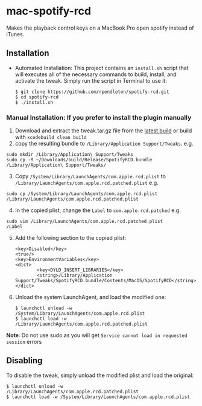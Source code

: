 mac-spotify-rcd
===============

Makes the playback control keys on a MacBook Pro open spotify instead of iTunes.

## Installation

- Automated Installation: This project contains an `install.sh` script that will
  executes all of the necessary commands to build, install, and activate the
  tweak. Simply run the script in Terminal to use it:

  ```
  $ git clone https://github.com/rpendleton/spotify-rcd.git
  $ cd spotify-rcd
  $ ./install.sh
  ```

### Manual Installation: If you prefer to install the plugin manually

1. Download and extract the tweak.tar.gz file from the [latest build](https://github.com/chrowe/spotify-rcd/releases) or build with `xcodebuild clean build`
2. copy the resulting bundle to `/Library/Application Support/Tweaks`. e.g.
  ```
  sudo mkdir /Library/Application\ Support/Tweaks
  sudo cp -R ~/Downloads/build/Release/SpotifyRCD.bundle /Library/Application\ Support/Tweaks/
  ```
3. Copy `/System/Library/LaunchAgents/com.apple.rcd.plist` to
    `/Library/LaunchAgents/com.apple.rcd.patched.plist` e.g.
  ```
  sudo cp /System/Library/LaunchAgents/com.apple.rcd.plist /Library/LaunchAgents/com.apple.rcd.patched.plist
  ```
4. In the copied plist, change the `Label` to `com.apple.rcd.patched` e.g.
  ```
  sudo vim /Library/LaunchAgents/com.apple.rcd.patched.plist
  /Label
  ```
5. Add the following section to the copied plist:

    ```
    <key>Disabled</key>
    <true/>
    <key>EnvironmentVariables</key>
    <dict>
            <key>DYLD_INSERT_LIBRARIES</key>
            <string>/Library/Application Support/Tweaks/SpotifyRCD.bundle/Contents/MacOS/SpotifyRCD</string>
    </dict>
    ```

6. Unload the system LaunchAgent, and load the modified one:

    ```
    $ launchctl unload -w /System/Library/LaunchAgents/com.apple.rcd.plist
    $ launchctl load -w /Library/LaunchAgents/com.apple.rcd.patched.plist
    ```
**Note**: Do not use sudo as you will get `Service cannot load in requested session` errors

## Disabling

To disable the tweak, simply unload the modified plist and load the original:

```
$ launchctl unload -w /Library/LaunchAgents/com.apple.rcd.patched.plist
$ launchctl load -w /System/Library/LaunchAgents/com.apple.rcd.plist
```
